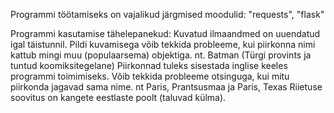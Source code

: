 Programmi töötamiseks on vajalikud järgmised moodulid: "requests", "flask"

Programmi kasutamise tähelepanekud:
Kuvatud ilmaandmed on uuendatud igal täistunnil.
Pildi kuvamisega võib tekkida probleeme, kui piirkonna nimi kattub mingi muu (populaarsema) objektiga. nt. Batman (Türgi provints ja tuntud koomiksitegelane)
Piirkonnad tuleks sisestada inglise keeles programmi toimimiseks.
Võib tekkida probleeme otsinguga, kui mitu piirkonda jagavad sama nime. nt Paris, Prantsusmaa ja Paris, Texas
Riietuse soovitus on kangete eestlaste poolt (taluvad külma).
